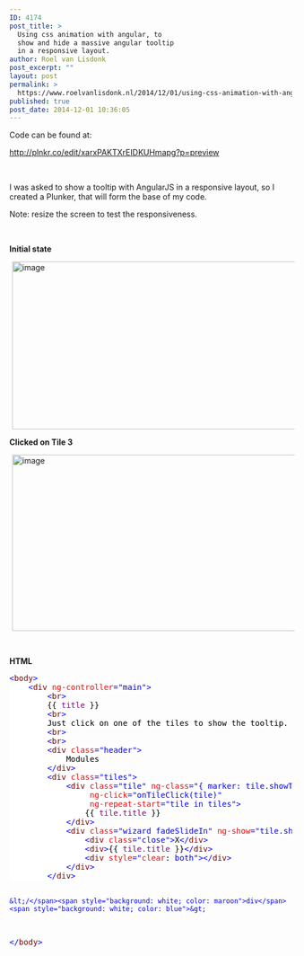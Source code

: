 ```yaml
---
ID: 4174
post_title: >
  Using css animation with angular, to
  show and hide a massive angular tooltip
  in a responsive layout.
author: Roel van Lisdonk
post_excerpt: ""
layout: post
permalink: >
  https://www.roelvanlisdonk.nl/2014/12/01/using-css-animation-with-angular-to-show-and-hide-a-massive-angular-tooltip-in-a-responsive-layout/
published: true
post_date: 2014-12-01 10:36:05
---
```

<p>Code can be found at:</p>  <p><a title="http://plnkr.co/edit/xarxPAKTXrEIDKUHmapg?p=preview" href="http://plnkr.co/edit/xarxPAKTXrEIDKUHmapg?p=preview">http://plnkr.co/edit/xarxPAKTXrEIDKUHmapg?p=preview</a></p>  <p>&#160;</p>  <p>I was asked to show a tooltip with AngularJS in a responsive layout, so I created a Plunker, that will form the base of my code.</p>  <p>Note: resize the screen to test the responsiveness.</p>  <p>&#160;</p>  <p><strong>Initial state</strong></p>  <p><a href="http://www.roelvanlisdonk.nl/wp-content/uploads/2014/12/image.png" rel="lightbox"><img title="image" style="border-top: 0px; border-right: 0px; background-image: none; border-bottom: 0px; padding-top: 0px; padding-left: 0px; border-left: 0px; margin: 0px 5px; display: inline; padding-right: 0px" border="0" alt="image" src="http://www.roelvanlisdonk.nl/wp-content/uploads/2014/12/image_thumb.png" width="580" height="299" /></a></p>  <p><strong></strong></p>  <p><strong>Clicked on Tile 3</strong></p>  <p><a href="http://www.roelvanlisdonk.nl/wp-content/uploads/2014/12/image1.png" rel="lightbox"><img title="image" style="border-top: 0px; border-right: 0px; background-image: none; border-bottom: 0px; padding-top: 0px; padding-left: 0px; border-left: 0px; margin: 0px 5px; display: inline; padding-right: 0px" border="0" alt="image" src="http://www.roelvanlisdonk.nl/wp-content/uploads/2014/12/image_thumb1.png" width="580" height="314" /></a></p>  <p><strong></strong></p>  <p>&#160;</p>  <p><strong>HTML</strong></p>  <pre class="code"><span style="background: white; color: blue">&lt;</span><span style="background: white; color: maroon">body</span><span style="background: white; color: blue">&gt;
    &lt;</span><span style="background: white; color: maroon">div </span><span style="background: white; color: red">ng-controller</span><span style="background: white; color: blue">=&quot;main&quot;&gt;
        &lt;</span><span style="background: white; color: maroon">br</span><span style="background: white; color: blue">&gt;
        </span><span style="background: white; color: black">{{ </span><span style="background: white; color: purple">title </span><span style="background: white; color: black">}}
        </span><span style="background: white; color: blue">&lt;</span><span style="background: white; color: maroon">br</span><span style="background: white; color: blue">&gt;
        </span><span style="background: white; color: black">Just click on one of the tiles to show the tooltip.
        </span><span style="background: white; color: blue">&lt;</span><span style="background: white; color: maroon">br</span><span style="background: white; color: blue">&gt;
        &lt;</span><span style="background: white; color: maroon">br</span><span style="background: white; color: blue">&gt;
        &lt;</span><span style="background: white; color: maroon">div </span><span style="background: white; color: red">class</span><span style="background: white; color: blue">=&quot;header&quot;&gt;
            </span><span style="background: white; color: black">Modules
        </span><span style="background: white; color: blue">&lt;/</span><span style="background: white; color: maroon">div</span><span style="background: white; color: blue">&gt;
        &lt;</span><span style="background: white; color: maroon">div </span><span style="background: white; color: red">class</span><span style="background: white; color: blue">=&quot;tiles&quot;&gt;
            &lt;</span><span style="background: white; color: maroon">div </span><span style="background: white; color: red">class</span><span style="background: white; color: blue">=&quot;tile&quot; </span><span style="background: white; color: red">ng-class</span><span style="background: white; color: blue">=&quot;{ marker: tile.showToolTip }&quot;
                 </span><span style="background: white; color: red">ng-click</span><span style="background: white; color: blue">=&quot;onTileClick(tile)&quot;
                 </span><span style="background: white; color: red">ng-repeat-start</span><span style="background: white; color: blue">=&quot;tile in tiles&quot;&gt;
                </span><span style="background: white; color: black">{{ </span><span style="background: white; color: purple">tile.title </span><span style="background: white; color: black">}}
            </span><span style="background: white; color: blue">&lt;/</span><span style="background: white; color: maroon">div</span><span style="background: white; color: blue">&gt;
            &lt;</span><span style="background: white; color: maroon">div </span><span style="background: white; color: red">class</span><span style="background: white; color: blue">=&quot;wizard fadeSlideIn&quot; </span><span style="background: white; color: red">ng-show</span><span style="background: white; color: blue">=&quot;tile.showToolTip&quot; </span><span style="background: white; color: red">ng-repeat-end</span><span style="background: white; color: blue">&gt;
                &lt;</span><span style="background: white; color: maroon">div </span><span style="background: white; color: red">class</span><span style="background: white; color: blue">=&quot;close&quot;&gt;</span><span style="background: white; color: black">X</span><span style="background: white; color: blue">&lt;/</span><span style="background: white; color: maroon">div</span><span style="background: white; color: blue">&gt;
                &lt;</span><span style="background: white; color: maroon">div</span><span style="background: white; color: blue">&gt;</span><span style="background: white; color: black">{{ </span><span style="background: white; color: purple">tile.title </span><span style="background: white; color: black">}}</span><span style="background: white; color: blue">&lt;/</span><span style="background: white; color: maroon">div</span><span style="background: white; color: blue">&gt;
                &lt;</span><span style="background: white; color: maroon">div </span><span style="background: white; color: red">style</span><span style="background: white; color: blue">=&quot;</span><span style="background: white; color: red">clear</span><span style="background: white; color: black">: </span><span style="background: white; color: blue">both&quot;&gt;&lt;/</span><span style="background: white; color: maroon">div</span><span style="background: white; color: blue">&gt;
            &lt;/</span><span style="background: white; color: maroon">div</span><span style="background: white; color: blue">&gt;
        &lt;/</span><span style="background: white; color: maroon">div</span><span style="background: white; color: blue">&gt;

    &lt;/</span><span style="background: white; color: maroon">div</span><span style="background: white; color: blue">&gt;
&lt;/</span><span style="background: white; color: maroon">body</span><span style="background: white; color: blue">&gt;</span></pre>
